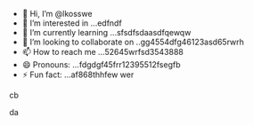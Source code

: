 - 👋 Hi, I’m @lkosswe
- 👀 I’m interested in ...edfndf
- 🌱 I’m currently learning ...sfsdfsdaasdfqewqw
- 💞️ I’m looking to collaborate on ..gg4554dfg46123asd65rwrh
- 📫 How to reach me ...52645wrfsd3543888
- 😄 Pronouns: ...fdgdgf45frr12395512fsegfb
- ⚡ Fun fact: ...af868thhfew
wer
<!---53gferdqxs
lkosswe/lkosswe is a ✨ special ✨ repository because its `README.md` (this file) appears on your GitHub profile.
You can click the Preview link to take a look at your changes.62632
--->cb
da
